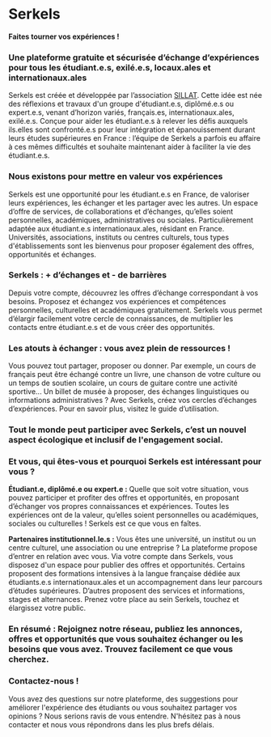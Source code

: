 # Serkels

**Faites tourner vos expériences !**

### Une plateforme gratuite et sécurisée d’échange d’expériences pour tous les étudiant.e.s, exilé.e.s, locaux.ales et internationaux.ales

Serkels est créée et développée par l’association [SILLAT](https://uniondesetudiantsexiles.org/). Cette idée est née des réflexions et travaux d'un groupe d'étudiant.e.s, diplômé.e.s ou expert.e.s, venant d’horizon variés, français.es, internationaux.ales, exilé.e.s. Conçue pour aider les étudiant.e.s à relever les défis auxquels ils.elles sont confronté.e.s pour leur intégration et épanouissement durant leurs études supérieures en France : l’équipe de Serkels a parfois eu affaire à ces mêmes difficultés et souhaite maintenant aider à faciliter la vie des étudiant.e.s.

### Nous existons pour mettre en valeur vos expériences

Serkels est une opportunité pour les étudiant.e.s en France, de valoriser leurs expériences, les échanger et les partager avec les autres. Un espace d’offre de services, de collaborations et d’échanges, qu’elles soient personnelles, académiques, administratives ou sociales. Particulièrement adaptée aux étudiant.e.s internationaux.ales, résidant en France. Universités, associations, instituts ou centres culturels, tous types d'établissements sont les bienvenus pour proposer également des offres, opportunités et échanges.

### Serkels : + d’échanges et - de barrières

Depuis votre compte, découvrez les offres d’échange correspondant à vos besoins. Proposez et échangez vos expériences et compétences personnelles, culturelles et académiques gratuitement. Serkels vous permet d’élargir facilement votre cercle de connaissances, de multiplier les contacts entre étudiant.e.s et de vous créer des opportunités.

### Les atouts à échanger : vous avez plein de ressources !

Vous pouvez tout partager, proposer ou donner. Par exemple, un cours de français peut être échangé contre un livre, une chanson de votre culture ou un temps de soutien scolaire, un cours de guitare contre une activité sportive... Un billet de musée à proposer, des échanges linguistiques ou informations administratives ? Avec Serkels, créez vos cercles d’échanges d’expériences. Pour en savoir plus, visitez le guide d’utilisation.

### Tout le monde peut participer avec Serkels, c’est un nouvel aspect écologique et inclusif de l'engagement social.

### Et vous, qui êtes-vous et pourquoi Serkels est intéressant pour vous ?

**Étudiant.e, diplômé.e ou expert.e :** Quelle que soit votre situation, vous pouvez participer et profiter des offres et opportunités, en proposant d’échanger vos propres connaissances et expériences. Toutes les expériences ont de la valeur, qu’elles soient personnelles ou académiques, sociales ou culturelles ! Serkels est ce que vous en faîtes.

**Partenaires institutionnel.le.s :** Vous êtes une université, un institut ou un centre culturel, une association ou une entreprise ? La plateforme propose d’entrer en relation avec vous. Via votre compte dans Serkels, vous disposez d'un espace pour publier des offres et opportunités. Certains proposent des formations intensives à la langue française dédiée aux étudiants.e.s internationaux.ales et un accompagnement dans leur parcours d’études supérieures. D’autres proposent des services et informations, stages et alternances. Prenez votre place au sein Serkels, touchez et élargissez votre public.

### En résumé : Rejoignez notre réseau, publiez les annonces, offres et opportunités que vous souhaitez échanger ou les besoins que vous avez. Trouvez facilement ce que vous cherchez.

### Contactez-nous !

Vous avez des questions sur notre plateforme, des suggestions pour améliorer l'expérience des étudiants ou vous souhaitez partager vos opinions ? Nous serions ravis de vous entendre. N'hésitez pas à nous contacter et nous vous répondrons dans les plus brefs délais.
